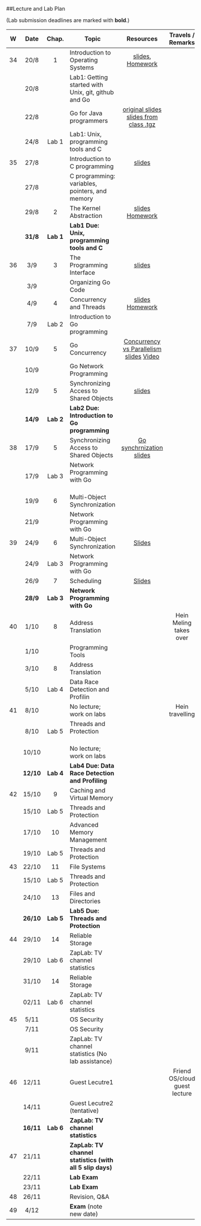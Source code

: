 ##Lecture and Lab Plan

(Lab submission deadlines are marked with **bold**.)

| W    |  Date     | Chap.     | Topic                                            | Resources | Travels / Remarks     |
|:----:|:---------:|:-----:    |--------------------------------------------------|:-------:|:------------:|
|  34  |  20/8     |   1       | Introduction to Operating Systems                |  [slides](https://stavanger.instructure.com/courses/2608/modules/items/29667), [Homework](https://stavanger.instructure.com/courses/2608/modules/items/29611)       |              |
|      |  20/8     |           | Lab1: Getting started with Unix, git, github and Go    |         |              |
|      |  22/8     |           | Go for Java programmers                          |  [original slides](https://talks.golang.org/2015/go-for-java-programmers.slide#1) [slides from class .tgz](https://stavanger.instructure.com/files/293503/download?download_frd=1)      |              |
|      |  24/8     | Lab 1     | Lab1: Unix, programming tools and C                    |         |              |
|  35  |  27/8     |           | Introduction to C programming                    | [slides](https://stavanger.instructure.com/files/293593/download?download_frd=1)        |              |
|      |  27/8     |           | C programming: variables, pointers, and memory   |         |              |
|      |  29/8     |   2       | The Kernel Abstraction                           |  [slides](https://stavanger.instructure.com/files/296854/download?download_frd=1) [Homework]()       |              |
|      |  **31/8**  | **Lab 1** | **Lab1 Due: Unix, programming tools and C**                |         |          |
|  36  |  3/9      |   3       | The Programming Interface                        | [slides](https://stavanger.instructure.com/files/306376/download?download_frd=1)        |              |
|      |  3/9      |           | Organizing Go Code                               |         |              |
|      |  4/9      |   4       | Concurrency and Threads                          |   [slides](https://stavanger.instructure.com/files/313317/download?download_frd=1)   [Homework]()   |              |
|      |  7/9      | Lab 2     | Introduction to Go programming                   |         |              |
|  37  |  10/9     |   5       | Go Concurrency           |   [Concurrency vs Parallelism slides](https://talks.golang.org/2012/waza.slide#1) [Video](https://vimeo.com/49718712)    |              |
|      |  10/9     |           | Go Network Programming                                   |         |              |
|      |  12/9     |   5       | Synchronizing Access to Shared Objects           | [slides](https://stavanger.instructure.com/files/316521/download?download_frd=1)        |              |
|      |  **14/9** | **Lab 2** | **Lab2 Due: Introduction to Go programming**               |         |              |
|  38  |  17/9     |   5       | Synchronizing Access to Shared Objects           |  [Go synchrnization slides](https://stavanger.instructure.com/files/283445/download?download_frd=1)       |              |
|      |  17/9     | Lab 3     | Network Programming with Go                      |         |              |
|      |  19/9     |   6       | Multi-Object Synchronization                     |         |              |
|      |  21/9     |           | Network Programming with Go      |          | 
|  39  |  24/9     |   6       | Multi-Object Synchronization                     |   [Slides](https://stavanger.instructure.com/courses/2608/modules/items/34626)      |              |
|      |  24/9 | Lab 3 | Network Programming with Go                  |         |              |
|      | 26/9      |   7       | Scheduling                                       |  [Slides](https://stavanger.instructure.com/courses/2608/modules/items/34627)       |              |
|      |  **28/9** | **Lab 3** | **Network Programming with Go**                  |         |              |
|  40  |  1/10     |   8       | Address Translation                              |         | Hein Meling takes over  |
|      |  1/10     |           | Programming Tools                                |         |              |
|      |  3/10     |   8       | Address Translation                              |         |              |
|      |  5/10     | Lab 4     | Data Race Detection and Profilin                 |         |              |
|  41  | 8/10      |           | No lecture; work on labs                        |         | Hein travelling         |
|      | 8/10      | Lab 5     | Threads and Protection                          |         |              |
|      | 10/10     |           | No lecture; work on labs                        |         |              |
|      | **12/10** | **Lab 4** | **Lab4 Due: Data Race Detection and Profiling**    |         |              |
|  42  | 15/10     |  9        | Caching and Virtual Memory                                     |         |              |
|      | 15/10     | Lab 5     | Threads and Protection   |         |      |
|      | 17/10     | 10        | Advanced Memory Management                                 |         |              |
|      | 19/10     | Lab 5     | Threads and Protection    |         |  |
|  43  | 22/10     | 11        | File Systems                            |         |              |
|      | 15/10     | Lab 5     | Threads and Protection   |         |      |
|      | 24/10     | 13        | Files and Directories                                 |         |              |
|      | **26/10** | **Lab 5** | **Lab5 Due: Threads and Protection**    |         |      |
|  44  | 29/10     | 14        | Reliable Storage                                 |         |              |
|      | 29/10     | Lab 6     | ZapLab: TV channel statistics |         |              |
|      | 31/10     | 14        | Reliable Storage                     |         |              |
|      | 02/11     | Lab 6     | ZapLab: TV channel statistics                    |         |              |
|  45  | 5/11      |           | OS Security                               |         |    |
|      | 7/11      |           | OS Security                                  |         |    |
|      | 9/11      |           | ZapLab: TV channel statistics (No lab assistance) |         |              |
|  46  | 12/11     |           | Guest Lecutre1                  |         |    Friend OS/cloud guest lecture          |
|      | 14/11     |           | Guest Lecutre2 (tentative)                  |         |              |
|      | **16/11** | **Lab 6** | **ZapLab: TV channel statistics**                |         |              |
|  47  | 21/11     |           | **ZapLab: TV channel statistics (with all 5 slip days)**   |         |              |
|      | 22/11     |           | **Lab Exam**                                     |         |              |
|      | 23/11     |           | **Lab Exam**                                     |         |              |
|  48  | 26/11     |           | Revision, Q&A                                   |         |  |
|  49  | 4/12      |           | **Exam** (note new date)                         |         |              |
